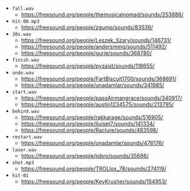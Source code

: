 - `fall.wav`
    - <https://freesound.org/people/themusicalnomad/sounds/253886/>
- `hit-00.mp3`
    - <https://freesound.org/people/zgump/sounds/83539/>
- `30s.wav`
    - <https://freesound.org/people/Leszek_Szary/sounds/146731/>
    - <https://freesound.org/people/andersmmg/sounds/511492/>
    - <https://freesound.org/people/gurie/sounds/368780/>
- `finish.wav`
    - <https://freesound.org/people/pyzaist/sounds/118655/>
- `undo.wav`
    - <https://freesound.org/people/FartBiscuit1700/sounds/368691/>
    - <https://freesound.org/people/unadamlar/sounds/341985/>
- `start.wav`
    - <https://freesound.org/people/passAirmangrace/sounds/340917/>
    - <https://freesound.org/people/austin1234575/sounds/213795/>
- `behind.wav`
    - <https://freesound.org/people/rakkarage/sounds/516905/>
    - <https://freesound.org/people/lluiset7/sounds/141334/>
    - <https://freesound.org/people/Raclure/sounds/483598/>
- `restart.wav`
    - <https://freesound.org/people/unadamlar/sounds/476176/>
- `laser.wav`
    - <https://freesound.org/people/jobro/sounds/35686/>
- `shot.mp3`
    - <https://freesound.org/people/TROLlox_78/sounds/274119/>
- `hit-01`
    - <https://freesound.org/people/KeyKrusher/sounds/154953/>
